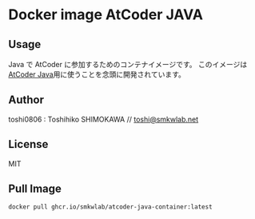 # Docker image AtCoder JAVA

## Usage

Java で AtCoder に参加するためのコンテナイメージです。
このイメージは[AtCoder Java](https://github.com/smkwlab/atcoder-java)用に使うことを念頭に開発されています。

## Author

toshi0806 : Toshihiko SHIMOKAWA // toshi@smkwlab.net

## License

MIT

## Pull Image

```bash
docker pull ghcr.io/smkwlab/atcoder-java-container:latest
```
